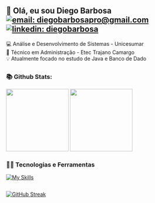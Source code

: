 <div align="left">

## 👋 Olá, eu sou Diego Barbosa [![email: diegobarbosapro@gmail.com](https://img.shields.io/static/v1?label=Email&message=%20&color=8B89CC&labelColor=8B89CC&logoColor=FFF&style=for-the-badge&logo=protonmail)](mailto:diegobarbosapro@gmail.com) [![linkedin: diegobarbosa](https://img.shields.io/static/v1?label=Linkedin&message=%20&color=0077B5&labelColor=0077B5&logoColor=FFF&style=for-the-badge&logo=linkedin)](https://www.linkedin.com/in/diegobarbosad/)
       
  💻 Análise e Desenvolvimento de Sistemas - Unicesumar<br>
  📝 Técnico em Administração - Etec Trajano Camargo<br>
  💡 Atualmente focado no estudo de Java e Banco de Dado

  
  </div>

##

<div align="left">

  ### 📚 Github Stats:
  <img height="170em" src="https://github-readme-stats-kpvaqn4mk-sbarbosadiego.vercel.app/api?username=sbarbosadiego&show_icons=true&theme=midnight-purple&include_all_commits=true"/>
  <img height="170em" src="https://github-readme-stats-kpvaqn4mk-sbarbosadiego.vercel.app/api/top-langs/?username=sbarbosadiego&layout=compact&langs_count=16&theme=midnight-purple&exclude_repo=IALog"/>

  ### 👨‍💻 Tecnologias e Ferramentas
  [![My Skills](https://skillicons.dev/icons?i=linux,html,css,c,java,postgres,mysql&theme=light)](https://skillicons.dev)
  
</div>

<div align="left">
  
##

  [![GitHub Streak](https://streak-stats.demolab.com?user=sbarbosadiego&theme=midnight-purple&date_format=M%20j%5B%2C%20Y%5D)](https://git.io/streak-stats)

</div>
